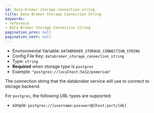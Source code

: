 ```yaml
---
id: data-broker-storage-connection-string
title: Data Broker Storage Connection String
keywords:
- reference
- Data Broker Storage Connection String
pagination_prev: null
pagination_next: null
---
```


- Environmental Variable: `DATABROKER_STORAGE_CONNECTION_STRING`
- Config File Key: `databroker_storage_connection_string`
- Type: `string`
- **Required** when storage type is `postgres`
- Example: `"postgres://localhost:5432/pomerium"`

The connection string that the databroker service will use to connect to storage backend.

For `postgres`, the following URL types are supported:

- simple: `postgres://[username:password@]host:port/[db]`
